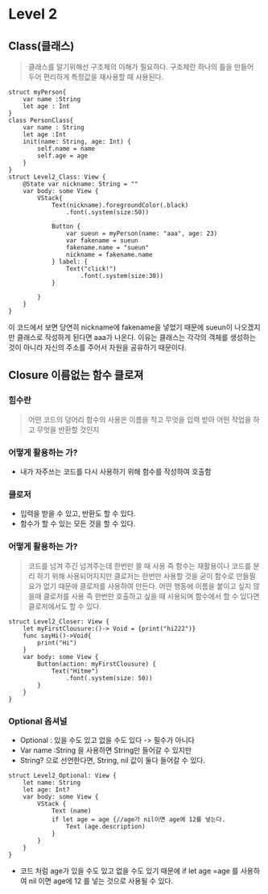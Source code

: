 # Level 2  

## Class(클래스)
> 클래스를 알기위해선 구조체의 이해가 필요하다.
> 구조체란 하나의 틀을 만들어 두어 편리하게 특정값을 재사용할 때 사용된다.

```
struct myPerson{
    var name :String
    let age : Int
}
class PersonClass{
    var name : String
    let age :Int
    init(name: String, age: Int) {
        self.name = name
        self.age = age
    }
}
struct Level2_Class: View {
    @State var nickname: String = ""
    var body: some View {
        VStack{
            Text(nickname).foregroundColor(.black)
                .font(.system(size:50))
            
            Button {
                var sueun = myPerson(name: "aaa", age: 23)
                var fakename = sueun
                fakename.name = "sueun"
                nickname = fakename.name
            } label: {
                Text("click!")
                    .font(.system(size:30))
            }

        }
    }
}

```
이 코드에서 보면 당연히 nickname에 fakename을 넣었기 때문에 sueun이 나오겠지만 클래스로 작성하게 된다면 aaa가 나온다.
이유는 클래스는 각각의 객체를 생성하는 것이 아니라 자신의 주소를 주어서 자원을 공유하기 때문이다.

## Closure 이름없는 함수 클로져
### 힘수란

> 어떤 코드의 덩어리
> 함수의 사용은 이름을 적고 무엇을 입력 받아 어떤 작업을 하고 무엇을 반환할 것인지

### 어떻게 활용하는 가?
- 내가 자주쓰는 코드를 다시 사용하기 위해 함수를 작성하여 호출함

### 클로저
- 입력을 받을 수 있고, 반환도 할 수 있다.
- 함수가 할 수 있는 모든 것을 할 수 있다.

### 어떻게 활용하는 가?
> 코드를 넘겨 주긴 넘겨주는데 한번만 쓸 때 사용
> 즉 함수는 재활용이나 코드를 분리 하기 위해 사용되어지지만
> 클로저는 한번만 사용할 것을 굳이 함수로 만들필요가 없기 때문에 클로저를 사용하여 만든다.
> 어떤 행동에 이름을 붙이고 싶지 않을때 클로저를 사용
즉 한번만 호출하고 싶을 때 사용되며 함수에서 할 수 있다면 클로저에서도 할 수 있다.

```
struct Level2_Closer: View {
    let myFirstClousure:()-> Void = {print("hi222")}
    func sayHi()->Void{
        print("Hi")
    }
    var body: some View {
        Button(action: myFirstClousure) {
            Text("Hitme")
                .font(.system(size: 50))
        }
    }
}
```
### Optional 옵셔널
- Optional : 있을 수도 있고 없을 수도 있다 -> 필수가 아니다
- Var name :String 을 사용하면 String만 들어갈 수 있지만  
- String? 으로 선언한다면, String, nil 값이 둘다 들어갈 수 있다.

```
struct Level2_Optional: View {
    let name: String
    let age: Int?
    var body: some View {
        VStack {
            Text (name)
            if let age = age {//age가 nil이면 age에 12를 넣는다.
                Text (age.description)
            }
        }
    }
}
```
- 코드 처럼 age가 있을 수도 있고 없을 수도 있기 때문에 if let age =age 를 사용하여 nil 이면 age에 12 를 넣는 것으로 사용될 수 있다.
